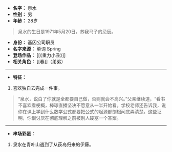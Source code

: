 
- **名字：** 泉水
- **性别：** 男
- **年龄：** 28岁

> 泉水的生日是1971年5月20日，苏我马子的忌辰。

- **身份：** 基因公司职员
- **名字来源：** 单词 Spring
- **登场作品：** [[《重力小丑》]]
- **相关角色：** [[春]]（弟弟）

---

- **特征：** 

1. 喜欢独自去完成一件事。

> “泉水，说白了你就是全都要自己做，否则就会不高兴。”父亲继续道，“看书不喜欢看梗概，棒球直播坚决不愿意从一半开始看。学校老师还告诉我，说你在课上学到什么数学公式都要把公式的起源都刨根问底弄清楚。这些证明，你很讨厌在彻底理解之前被别人硬塞一个答案。

---

- **串场彩蛋：** 

1. 泉水在青叶山遇到了从荻岛归来的伊藤。